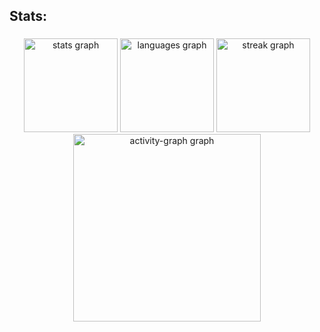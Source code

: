 <h2 align="left">Stats:</h2>

###

<div align="center">
  <img src="https://github-readme-stats.vercel.app/api?username=OBitencourt&hide_title=false&hide_rank=false&show_icons=true&include_all_commits=true&count_private=true&disable_animations=false&theme=aura&locale=en&hide_border=false&order=1&custom_title=OBitencourt%20Status" height="150" alt="stats graph"  />
  <img src="https://github-readme-stats.vercel.app/api/top-langs?username=OBitencourt&locale=en&hide_title=false&layout=compact&card_width=320&langs_count=5&theme=aura&hide_border=false&order=2" height="150" alt="languages graph"  />
  <img src="https://streak-stats.demolab.com?user=OBitencourt&locale=en&mode=daily&theme=aura&hide_border=false&border_radius=5&order=3" height="150" alt="streak graph"  />
  <img src="https://github-readme-activity-graph.vercel.app/graph?username=OBitencourt&radius=16&theme=react&area=true&order=5&bg_color=3e0099%20&line=8a3bfb&point=8a3bfb" height="300" alt="activity-graph graph"  />
</div>

###
